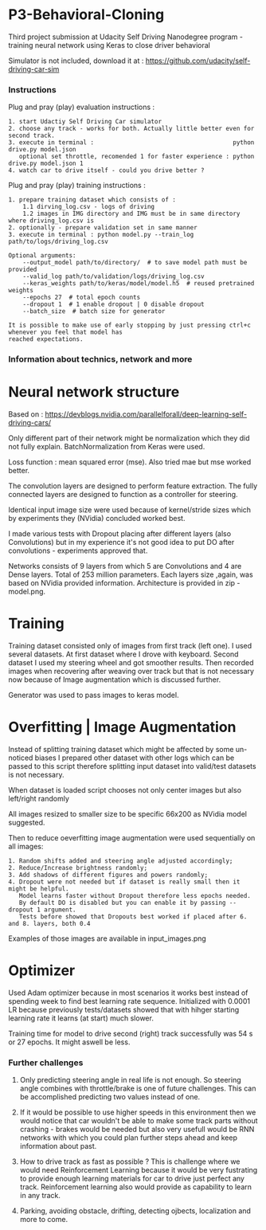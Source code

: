 # P3-Behavioral-Cloning
Third project submission at Udacity Self Driving Nanodegree program - training neural network using Keras to close driver behavioral 

Simulator is not included, download it at : https://github.com/udacity/self-driving-car-sim

### Instructions ###

Plug and pray (play) evaluation instructions :

	1. start Udactiy Self Driving Car simulator
	2. choose any track - works for both. Actually little better even for second track.
	3. execute in terminal :                                       python drive.py model.json
	   optional set throttle, recomended 1 for faster experience : python drive.py model.json 1
	4. watch car to drive itself - could you drive better ?

Plug and pray (play) training instructions :
	
	1. prepare training dataset which consists of :
		1.1 dirving_log.csv - logs of driving
		1.2 images in IMG directory and IMG must be in same directory where driving_log.csv is
	2. optionally - prepare validation set in same manner
	3. execute in terminal : python model.py --train_log path/to/logs/driving_log.csv
	
	Optional arguments:
		--output_model path/to/directory/  # to save model path must be provided
		--valid_log path/to/validation/logs/driving_log.csv
		--keras_weights path/to/keras/model/model.h5  # reused pretrained weights
		--epochs 27  # total epoch counts
		--dropout 1  # 1 enable dropout | 0 disable dropout
		--batch_size  # batch size for generator
	
	It is possible to make use of early stopping by just pressing ctrl+c whenever you feel that model has
	reached expectations.

### Information about technics, network and more ###

# Neural network structure  #

  Based on : https://devblogs.nvidia.com/parallelforall/deep-learning-self-driving-cars/

  Only different part of their network might be normalization which they did not fully explain.
  BatchNormalization from Keras were used.
  
  Loss function : mean squared error (mse). Also tried mae but mse worked better.

  The convolution layers are designed to perform feature extraction. The fully connected layers are designed
  to function as a controller for steering.

  Identical input image size were used because of kernel/stride sizes which by experiments they (NVidia) concluded
  worked best.
  
  I made various tests with Dropout placing after different layers (also Convolutions) but in my experience
  it's not good idea to put DO after convolutions - experiments approved that.

  Networks consists of 9 layers from which 5 are Convolutions and 4 are Dense layers. Total of 253 million parameters.
  Each layers size ,again, was based on NVidia provided information. Architecture is provided in zip - model.png.

# Training #

Training dataset consisted only of images from first track (left one). I used several datasets. 
At first dataset where I drove with keyboard. Second dataset I used my steering wheel and got smoother results.
Then recorded images when recovering after weaving over track but that is not necessary now because of Image
augmentation which is discussed further.

Generator was used to pass images to keras model.

# Overfitting | Image Augmentation #

Instead of splitting training dataset which might be affected by some un-noticed biases
I prepared other dataset with other logs which can be passed to this script therefore splitting
input dataset into valid/test datasets is not necessary.

When dataset is loaded script chooses not only center images but also left/right randomly

All images resized to smaller size to be specific 66x200 as NVidia model suggested.

Then to reduce oeverfitting image augmentation were used sequentially on all images:
    
    1. Random shifts added and steering angle adjusted accordingly;
    2. Reduce/Increase brightness randomly;
    3. Add shadows of different figures and powers randomly;
    4. Dropout were not needed but if dataset is really small then it might be helpful.
       Model learns faster without Dropout therefore less epochs needed.
       By default DO is disabled but you can enable it by passing --dropout 1 argument.
       Tests before showed that Dropouts best worked if placed after 6. and 8. layers, both 0.4

Examples of those images are available in input_images.png

# Optimizer #

Used Adam optimizer because in most scenarios it works best instead of spending week to find
best learning rate sequence. Initialized with 0.0001 LR because previously tests/datasets showed that with
hihger starting learning rate it learns (at start) much slower.

Training time for model to drive second (right) track successfully was 54 s or 27 epochs. It might aswell be less.

### Further challenges ###

1. Only predicting steering angle in real life is not enough. So steering angle combines with throttle/brake is one
   of future challenges. This can be accomplished predicting two values instead of one.

2. If it would be possible to use higher speeds in this environment then we would notice that car wouldn't be able to
   make some track parts without crashing - brakes would be needed but also very usefull would be RNN networks
   with which you could plan further steps ahead and keep information about past.
   
3. How to drive track as fast as possible ? This is challenge where we would need Reinforcement Learning because
   it would be very fustrating to provide enough learning materials for car to drive just perfect any track.
   Reinforcement learning also would provide as capability to learn in any track.
   
4. Parking, avoiding obstacle, drifting, detecting ojbects, localization and more to come.
